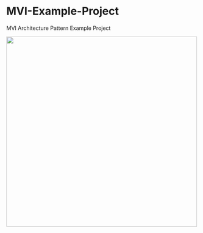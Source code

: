 # MVI-Example-Project
MVI Architecture Pattern Example Project

<a href="https://github.com/Ilhom0549/MVI-Example-Project/blob/master/images/mvi.png" target="_blank"><img src="https://github.com/Ilhom0549/MVI-Example-Project/blob/master/images/mvi.png" height="500"></a>

